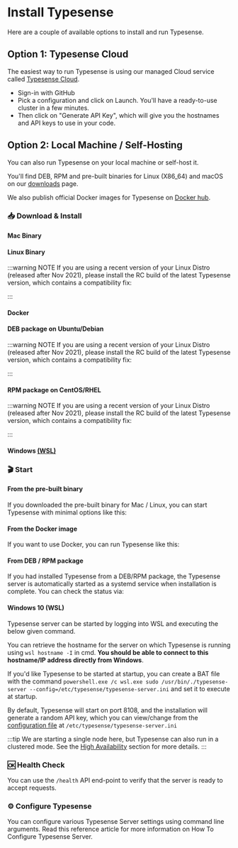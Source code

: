 # Install Typesense

Here are a couple of available options to install and run Typesense.

## Option 1: Typesense Cloud

The easiest way to run Typesense is using our managed Cloud service called [Typesense Cloud](https://cloud.typesense.org/). 

- Sign-in with GitHub 
- Pick a configuration and click on Launch. You'll have a ready-to-use cluster in a few minutes.
- Then click on "Generate API Key", which will give you the hostnames and API keys to use in your code.

## Option 2: Local Machine / Self-Hosting

You can also run Typesense on your local machine or self-host it.

You'll find DEB, RPM and pre-built binaries for Linux (X86_64) and macOS on our [downloads](https://typesense.org/downloads) page.

We also publish official Docker images for Typesense on [Docker hub](https://hub.docker.com/r/typesense/typesense/).

### 📥 Download & Install

#### Mac Binary

<Tabs :tabs="['Shell']">
  <template v-slot:Shell>

<pre class="language-bash"><code>curl -O https://dl.typesense.org/releases/{{ $site.themeConfig.typesenseLatestVersion }}/typesense-server-{{ $site.themeConfig.typesenseLatestVersion }}-darwin-amd64.tar.gz
tar -xzf typesense-server-{{ $site.themeConfig.typesenseLatestVersion }}-darwin-amd64.tar.gz
</code></pre>

  </template>
</Tabs>

#### Linux Binary

<Tabs :tabs="['Shell']">
  <template v-slot:Shell>

<pre class="language-bash"><code>curl -O https://dl.typesense.org/releases/{{ $site.themeConfig.typesenseLatestVersion }}/typesense-server-{{ $site.themeConfig.typesenseLatestVersion }}-linux-amd64.tar.gz
tar -xzf typesense-server-{{ $site.themeConfig.typesenseLatestVersion }}-linux-amd64.tar.gz
</code></pre>

  </template>
</Tabs>

:::warning NOTE
If you are using a recent version of your Linux Distro (released after Nov 2021), please install the RC build of the latest Typesense version, which contains a compatibility fix:

<Tabs :tabs="['Shell']">
  <template v-slot:Shell>

<pre class="language-bash"><code>curl -O https://dl.typesense.org/releases/0.23.0.rc20/typesense-server-0.23.0.rc20-linux-amd64.tar.gz
tar -xzf typesense-server-0.23.0.rc20-linux-amd64.tar.gz
</code></pre>

  </template>
</Tabs>

:::



#### Docker

<Tabs :tabs="['Shell']">
  <template v-slot:Shell>

<pre class="language-bash"><code>docker pull typesense/typesense:{{ $site.themeConfig.typesenseLatestVersion }}
</code></pre>

  </template>
</Tabs>

#### DEB package on Ubuntu/Debian

<Tabs :tabs="['Shell']">
  <template v-slot:Shell>

<pre class="language-bash"><code>curl -O https://dl.typesense.org/releases/{{ $site.themeConfig.typesenseLatestVersion }}/typesense-server-{{ $site.themeConfig.typesenseLatestVersion }}-amd64.deb
sudo apt install ./typesense-server-{{ $site.themeConfig.typesenseLatestVersion }}-amd64.deb
</code></pre>

  </template>
</Tabs>

:::warning NOTE
If you are using a recent version of your Linux Distro (released after Nov 2021), please install the RC build of the latest Typesense version, which contains a compatibility fix:

<Tabs :tabs="['Shell']">
  <template v-slot:Shell>

<pre class="language-bash"><code>curl -O https://dl.typesense.org/releases/0.23.0.rc20/typesense-server-0.23.0.rc20-amd64.deb
sudo apt install ./typesense-server-0.23.0.rc20-amd64.deb
</code></pre>

  </template>
</Tabs>

:::


#### RPM package on CentOS/RHEL
<Tabs :tabs="['Shell']">
  <template v-slot:Shell>

<pre class="language-bash"><code>curl -O https://dl.typesense.org/releases/{{ $site.themeConfig.typesenseLatestVersion }}/typesense-server-{{ $site.themeConfig.typesenseLatestVersion }}-1.x86_64.rpm
sudo yum install ./typesense-server-{{ $site.themeConfig.typesenseLatestVersion }}-1.x86_64.rpm
</code></pre>

  </template>
</Tabs>

:::warning NOTE
If you are using a recent version of your Linux Distro (released after Nov 2021), please install the RC build of the latest Typesense version, which contains a compatibility fix:

<Tabs :tabs="['Shell']">
  <template v-slot:Shell>

<pre class="language-bash"><code>curl -O https://dl.typesense.org/releases/0.23.0.rc20/typesense-server-0.23.0.rc20-1.x86_64.rpm
sudo yum install ./typesense-server-0.23.0.rc20.x86_64-1.rpm
</code></pre>

  </template>
</Tabs>

:::

#### Windows  [(WSL)](https://docs.microsoft.com/en-us/windows/wsl/install)

<Tabs :tabs="['Shell']">
  <template v-slot:Shell>

<pre class="language-bash"><code>wsl
curl -O https://dl.typesense.org/releases/{{ $site.themeConfig.typesenseLatestVersion }}/typesense-server-{{ $site.themeConfig.typesenseLatestVersion }}-amd64.deb
sudo apt install ./typesense-server-{{ $site.themeConfig.typesenseLatestVersion }}-amd64.deb
</code></pre>
Note: Post install you would see the message "installed typesense-server package post-installation script subprocess returned error exit status 1"
ignore this error message , executing `apt list --installed | grep typesense` would show that installation was successfull.

  </template>
</Tabs>

### 🎬 Start

#### From the pre-built binary
If you downloaded the pre-built binary for Mac / Linux, you can start Typesense with minimal options like this:

<Tabs :tabs="['Shell']">
  <template v-slot:Shell>

```bash
export TYPESENSE_API_KEY=xyz
mkdir /tmp/typesense-data
./typesense-server --data-dir=/tmp/typesense-data --api-key=$TYPESENSE_API_KEY --enable-cors
```

  </template>
</Tabs>

#### From the Docker image
If you want to use Docker, you can run Typesense like this:

<Tabs :tabs="['Shell']">
  <template v-slot:Shell>

<pre class="language-bash"><code>export TYPESENSE_API_KEY=xyz

mkdir /tmp/typesense-data

docker run -p 8108:8108 -v/tmp/typesense-data:/data typesense/typesense:{{ $site.themeConfig.typesenseLatestVersion }} \
  --data-dir /data --api-key=$TYPESENSE_API_KEY --enable-cors</code></pre>

  </template>
</Tabs>

#### From DEB / RPM package

If you had installed Typesense from a DEB/RPM package, the Typesense server is automatically started as a systemd service when installation is complete. You can check the status via:

<Tabs :tabs="['Shell']">
  <template v-slot:Shell>

```bash
sudo systemctl status typesense-server.service
```

  </template>
</Tabs>

#### Windows 10 (WSL)
Typesense server can be started by logging into WSL and executing the below given command.

<Tabs :tabs="['Shell']">
  <template v-slot:Shell>

```bash
sudo /usr/bin/./typesense-server --config=/etc/typesense/typesense-server.ini
```

  </template>
</Tabs>

You can retrieve the hostname for the server on which Typesense is running using `wsl hostname -I` in cmd.
**You should be able to connect to this hostname/IP address directly from Windows**.

If you'd like Typesense to be started at startup, you can create a BAT file with the command `powershell.exe /c wsl.exe sudo /usr/bin/./typesense-server --config=/etc/typesense/typesense-server.ini` and set it to execute at startup.

By default, Typesense will start on port 8108, and the installation will generate a random API key, which you can view/change from the [configuration file](./configure-typesense.md#using-a-configuration-file) at `/etc/typesense/typesense-server.ini`

:::tip
We are starting a single node here, but Typesense can also run in a clustered mode. See the [High Availability](./high-availability.md) section for more details.
:::

### 🆗 Health Check

You can use the `/health` API end-point to verify that the server is ready to accept requests.

<Tabs :tabs="['Shell']">
  <template v-slot:Shell>

```bash
curl http://localhost:8108/health
{"ok":true}
```

  </template>
</Tabs>

### ⚙️ Configure Typesense

You can configure various Typesense Server settings using command line arguments. 
Read this reference article for more information on 
<RouterLink :to="`/${this.$site.themeConfig.typesenseLatestVersion}/api/server-configuration.html`">How To Configure Typesense Server</RouterLink>.
